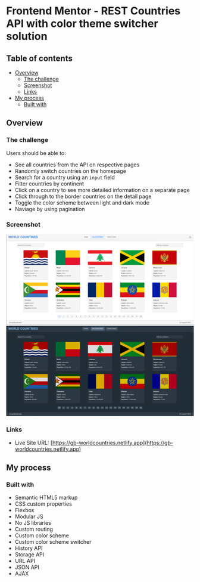 # Frontend Mentor - REST Countries API with color theme switcher solution

## Table of contents

- [Overview](#overview)
  - [The challenge](#the-challenge)
  - [Screenshot](#screenshot)
  - [Links](#links)
- [My process](#my-process)
  - [Built with](#built-with)

## Overview

### The challenge

Users should be able to:

- See all countries from the API on respective pages
- Randomly switch countries on the homepage
- Search for a country using an `input` field
- Filter countries by continent
- Click on a country to see more detailed information on a separate page
- Click through to the border countries on the detail page
- Toggle the color scheme between light and dark mode
- Naviage by using pagination

### Screenshot

![light-mode screenshot](./design/mine/1.png)
![dark-mode screenshot](./design/mine/2.png)

### Links

- Live Site URL: [https://gb-worldcountries.netlify.app](https://gb-worldcountries.netlify.app)

## My process

### Built with

- Semantic HTML5 markup
- CSS custom properties
- Flexbox
- Modular JS
- No JS libraries
- Custom routing
- Custom color scheme
- Custom color scheme switcher
- History API
- Storage API
- URL API
- JSON API
- AJAX
